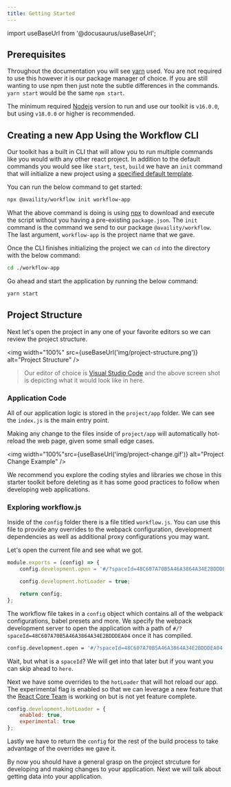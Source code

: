 ```yaml
---
title: Getting Started
---
```


import useBaseUrl from '@docusaurus/useBaseUrl';

## Prerequisites

Throughout the documentation you will see [yarn](https://yarnpkg.com/) used. You are not required to use this however it is our package manager of choice. If you are still wanting to use npm then just note the subtle differences in the commands. `yarn start` would be the same `npm start`.

The minimum required [Nodejs](https://nodejs.org/) version to run and use our toolkit is `v16.0.0`, but using `v18.0.0` or higher is recommended.

## Creating a new App Using the Workflow CLI

Our toolkit has a built in CLI that will allow you to run multiple commands like you would with any other react project. In addition to the default commands you would see like `start`, `test`, `build` we have an `init` command that will initialize a new project using a [specified default template](/reference/commands/#availity-templates).

You can run the below command to get started:

```bash
npx @availity/workflow init workflow-app
```

What the above command is doing is using [npx](https://www.npmjs.com/package/npx) to download and execute the script without you having a pre-existing `package.json`. The `init` command is the command we send to our package `@availity/workflow`. The last argument, `workflow-app` is the project name that we gave.

Once the CLI finishes initializing the project we can `cd` into the directory with the below command:

```bash
cd ./workflow-app
```

Go ahead and start the application by running the below command:

```bash
yarn start
```

## Project Structure

Next let's open the project in any one of your favorite editors so we can review the project structure.

<img width="100%" src={useBaseUrl('img/project-structure.png')} alt="Project Structure" />

> Our editor of choice is [Visual Studio Code](https://code.visualstudio.com/) and the above screen shot is depicting what it would look like in here.

### Application Code

All of our application logic is stored in the `project/app` folder. We can see the `index.js` is the main entry point.

Making any change to the files inside of `project/app` will automatically hot-reload the web page, given some small edge cases.

<img width="100%"src={useBaseUrl('img/project-change.gif')} alt="Project Change Example" />

We recommend you explore the coding styles and libraries we chose in this starter toolkit before deleting as it has some good practices to follow when developing web applications.

### Exploring workflow.js

Inside of the `config` folder there is a file titled `workflow.js`. You can use this file to provide any overrides to the webpack configuration, development dependencies as well as additional proxy configurations you may want.

Let's open the current file and see what we got.

```js header=workflow.js
module.exports = (config) => {
    config.development.open = '#/?spaceId=48C607A70B5A46A3864A34E2BDDDEA04';

    config.development.hotLoader = true;

    return config;
};
```

The workflow file takes in a `config` object which contains all of the webpack configurations, babel presets and more. We specify the webpack development server to open the application with a path of `#/?spaceId=48C607A70B5A46A3864A34E2BDDDEA04` once it has compiled.

```bash hideCopy=true
config.development.open = '#/?spaceId=48C607A70B5A46A3864A34E2BDDDEA04';
```

Wait, but what is a `spaceId`? We will get into that later but if you want you can skip ahead to `here`.

Next we have some overrides to the `hotLoader` that will hot reload our app. The experimental flag is enabled so that we can leverage a new feature that the [React Core Team](https://reactjs.org/community/team.html) is working on but is not yet feature complete.

```js hideCopy=true
config.development.hotLoader = {
    enabled: true,
    experimental: true
};
```

Lastly we have to return the `config` for the rest of the build process to take advantage of the overrides we gave it.

By now you should have a general grasp on the project strcuture for developing and making changes to your application. Next we will talk about getting data into your application.
